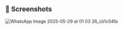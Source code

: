 ## 📱 Screenshots

![WhatsApp Image 2025-05-29 at 01 03 26_cb1c54fa](https://github.com/user-attachments/assets/975dc80c-51d6-4b2f-8dee-636250fac610)
